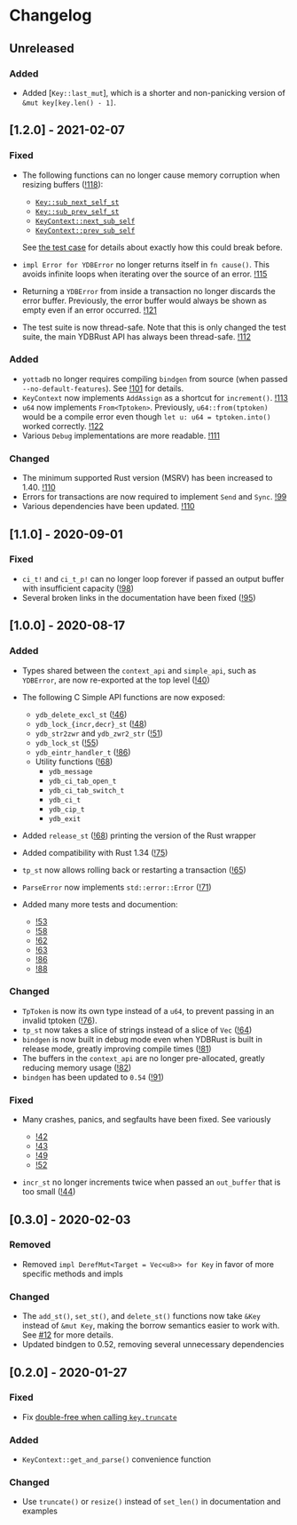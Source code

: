 <!--
Copyright (c) 2020-2021 YottaDB LLC and/or its subsidiaries.
All rights reserved.

      This source code contains the intellectual property
      of its copyright holder(s), and is made available
      under a license.  If you do not know the terms of
      the license, please stop and do not read further.
-->

# Changelog

## Unreleased

### Added

- Added [`Key::last_mut`], which is a shorter and non-panicking version of `&mut key[key.len() - 1]`.

## [1.2.0] - 2021-02-07

### Fixed

- The following functions can no longer cause memory corruption when resizing buffers
  ([!118](https://gitlab.com/YottaDB/Lang/YDBRust/-/merge_requests/118)):
  + [`Key::sub_next_self_st`](https://yottadb.gitlab.io/Lang/YDBRust/yottadb/simple_api/struct.Key.html#method.sub_next_self_st)
  + [`Key::sub_prev_self_st`](https://yottadb.gitlab.io/Lang/YDBRust/yottadb/simple_api/struct.Key.html#method.sub_prev_self_st)
  + [`KeyContext::next_sub_self`](https://yottadb.gitlab.io/Lang/YDBRust/yottadb/context_api/struct.KeyContext.html#method.next_sub_self)
  + [`KeyContext::prev_sub_self`](https://yottadb.gitlab.io/Lang/YDBRust/yottadb/context_api/struct.KeyContext.html#method.prev_sub_self)

  See [the test case](https://gitlab.com/YottaDB/Lang/YDBRust/-/blob/086ea414229022b93579cac8bb967415c449a764/src/simple_api/tests.rs#L939)
  for details about exactly how this could break before.

- `impl Error for YDBError` no longer returns itself in `fn cause()`. This avoids infinite loops when iterating over the source of an error.
  [!115](https://gitlab.com/YottaDB/Lang/YDBRust/-/merge_requests/115)
- Returning a `YDBError` from inside a transaction no longer discards the error buffer.
  Previously, the error buffer would always be shown as empty even if an error occurred.
  [!121](https://gitlab.com/YottaDB/Lang/YDBRust/-/merge_requests/121)
- The test suite is now thread-safe. Note that this is only changed the test suite, the main YDBRust API has always been thread-safe.
  [!112](https://gitlab.com/YottaDB/Lang/YDBRust/-/merge_requests/112)

### Added

- `yottadb` no longer requires compiling `bindgen` from source (when passed `--no-default-features`).
  See [!101](https://gitlab.com/YottaDB/Lang/YDBRust/-/merge_requests/101/pipelines) for details.
- `KeyContext` now implements `AddAssign` as a shortcut for `increment()`. [!113](https://gitlab.com/YottaDB/Lang/YDBRust/-/merge_requests/113)
- `u64` now implements `From<Tptoken>`. Previously, `u64::from(tptoken)` would be a compile error even though `let u: u64 = tptoken.into()` worked correctly. [!122](https://gitlab.com/YottaDB/Lang/YDBRust/-/merge_requests/122)
- Various `Debug` implementations are more readable. [!111](https://gitlab.com/YottaDB/Lang/YDBRust/-/merge_requests/111)

### Changed

- The minimum supported Rust version (MSRV) has been increased to 1.40. [!110]
- Errors for transactions are now required to implement `Send` and `Sync`. [!99](https://gitlab.com/YottaDB/Lang/YDBRust/-/merge_requests/99)
- Various dependencies have been updated. [!110]

[!110]: https://gitlab.com/YottaDB/Lang/YDBRust/-/merge_requests/110

## [1.1.0] - 2020-09-01

### Fixed

- `ci_t!` and `ci_t_p!` can no longer loop forever if passed an output buffer with insufficient capacity ([!98](https://gitlab.com/YottaDB/Lang/YDBRust/-/merge_requests/98))
- Several broken links in the documentation have been fixed ([!95](https://gitlab.com/YottaDB/Lang/YDBRust/-/merge_requests/95))

## [1.0.0] - 2020-08-17

### Added

- Types shared between the `context_api` and `simple_api`, such as `YDBError`, are now re-exported at the top level ([!40](https://gitlab.com/YottaDB/Lang/YDBRust/-/merge_requests/40))
- The following C Simple API functions are now exposed:
  + `ydb_delete_excl_st` ([!46](https://gitlab.com/YottaDB/Lang/YDBRust/-/merge_requests/46))
  + `ydb_lock_{incr,decr}_st` ([!48](https://gitlab.com/YottaDB/Lang/YDBRust/-/merge_requests/48))
  + `ydb_str2zwr` and `ydb_zwr2_str` ([!51](https://gitlab.com/YottaDB/Lang/YDBRust/-/merge_requests/51))
  + `ydb_lock_st` ([!55](https://gitlab.com/YottaDB/Lang/YDBRust/-/merge_requests/55))
  + `ydb_eintr_handler_t` ([!86](https://gitlab.com/YottaDB/Lang/YDBRust/-/merge_requests/86))
  + Utility functions ([!68](https://gitlab.com/YottaDB/Lang/YDBRust/-/merge_requests/68))
    - `ydb_message`
    - `ydb_ci_tab_open_t`
    - `ydb_ci_tab_switch_t`
    - `ydb_ci_t`
    - `ydb_cip_t`
    - `ydb_exit`

- Added `release_st` ([!68](https://gitlab.com/YottaDB/Lang/YDBRust/-/merge_requests/68)) printing the version of the Rust wrapper
- Added compatibility with Rust 1.34 ([!75](https://gitlab.com/YottaDB/Lang/YDBRust/-/merge_requests/75))
- `tp_st` now allows rolling back or restarting a transaction ([!65](https://gitlab.com/YottaDB/Lang/YDBRust/-/merge_requests/65))
- `ParseError` now implements `std::error::Error` ([!71](https://gitlab.com/YottaDB/Lang/YDBRust/-/merge_requests/71))
- Added many more tests and documention:
  + [!53](https://gitlab.com/YottaDB/Lang/YDBRust/-/merge_requests/53)
  + [!58](https://gitlab.com/YottaDB/Lang/YDBRust/-/merge_requests/58)
  + [!62](https://gitlab.com/YottaDB/Lang/YDBRust/-/merge_requests/62)
  + [!63](https://gitlab.com/YottaDB/Lang/YDBRust/-/merge_requests/63)
  + [!86](https://gitlab.com/YottaDB/Lang/YDBRust/-/merge_requests/86)
  + [!88](https://gitlab.com/YottaDB/Lang/YDBRust/-/merge_requests/88)

### Changed

- `TpToken` is now its own type instead of a `u64`, to prevent passing in an invalid tptoken ([!76](https://gitlab.com/YottaDB/Lang/YDBRust/-/merge_requests/76)).
- `tp_st` now takes a slice of strings instead of a slice of `Vec` ([!64](https://gitlab.com/YottaDB/Lang/YDBRust/-/merge_requests/64))
- `bindgen` is now built in debug mode even when YDBRust is built in release mode, greatly improving compile times ([!81](https://gitlab.com/YottaDB/Lang/YDBRust/-/merge_requests/81))
- The buffers in the `context_api` are no longer pre-allocated, greatly reducing memory usage ([!82](https://gitlab.com/YottaDB/Lang/YDBRust/-/merge_requests/82))
- `bindgen` has been updated to `0.54` ([!91](https://gitlab.com/YottaDB/Lang/YDBRust/-/merge_requests/91))

### Fixed

- Many crashes, panics, and segfaults have been fixed. See variously
  + [!42](https://gitlab.com/YottaDB/Lang/YDBRust/-/merge_requests/42)
  + [!43](https://gitlab.com/YottaDB/Lang/YDBRust/-/merge_requests/43)
  + [!49](https://gitlab.com/YottaDB/Lang/YDBRust/-/merge_requests/49)
  + [!52](https://gitlab.com/YottaDB/Lang/YDBRust/-/merge_requests/52)

- `incr_st` no longer increments twice when passed an `out_buffer` that is too small ([!44](https://gitlab.com/YottaDB/Lang/YDBRust/-/merge_requests/44))

## [0.3.0] - 2020-02-03

### Removed

- Removed `impl DerefMut<Target = Vec<u8>> for Key` in favor of more specific methods and impls

### Changed

- The `add_st()`, `set_st()`, and `delete_st()` functions now take `&Key` instead of `&mut Key`,
  making the borrow semantics easier to work with. See [#12](https://gitlab.com/YottaDB/Lang/YDBRust/issues/12) for more details.
- Updated bindgen to 0.52, removing several unnecessary dependencies

## [0.2.0] - 2020-01-27

### Fixed

- Fix [double-free when calling `key.truncate`](https://gitlab.com/YottaDB/Lang/YDBRust/issues/14)

### Added

- `KeyContext::get_and_parse()` convenience function

### Changed

- Use `truncate()` or `resize()` instead of `set_len()` in documentation and examples
